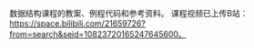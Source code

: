 数据结构课程的教案、例程代码和参考资料。
课程视频已上传B站：https://space.bilibili.com/21659726?from=search&seid=10823720165247645600。
